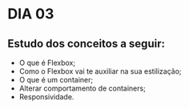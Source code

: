 # DIA 03

## Estudo dos conceitos a seguir:

- O que é Flexbox;
- Como o Flexbox vai te auxiliar na sua estilização;
- O que é um container;
- Alterar comportamento de containers;
- Responsividade.